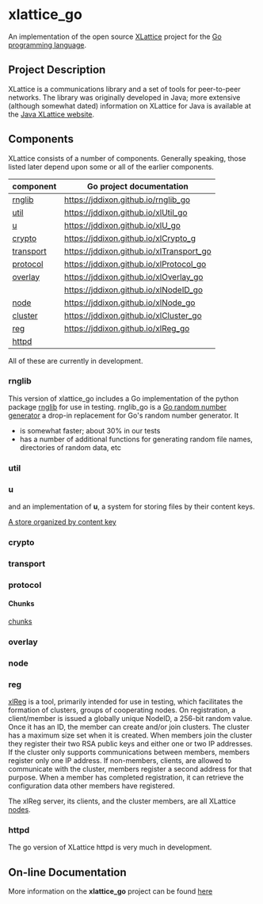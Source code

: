 # xlattice_go

An implementation of the open source
[XLattice](http://xlattice.sourceforge.net)
project for the 
[Go programming language](http://golang.org).

## Project Description

XLattice is a communications library and a set of tools
for peer-to-peer networks.  The library was originally developed in Java;
more extensive (although somewhat
dated) information on XLattice for Java is available at the
[Java XLattice website](http://www.xlattice.org).

## Components

XLattice consists of a number of components.  Generally speaking, those
listed later depend upon some or all of the earlier components.

| component               | Go project documentation                   |  
|-------------------------|--------------------------------------------|
| [rnglib](#rnglib)       | <https://jddixon.github.io/rnglib_go>      |
| [util](#util)           | <https://jddixon.github.io/xlUtil_go>      |
| [u](#u)                 | <https://jddixon.github.io/xlU_go>         |
| [crypto](#crypto)       | <https://jddixon.github.io/xlCrypto_g>     |
| [transport](#transport) | <https://jddixon.github.io/xlTransport_go> |
| [protocol](#protocol)   | <https://jddixon.github.io/xlProtocol_go>  |
| [overlay](#overlay)     | <https://jddixon.github.io/xlOverlay_go>   |
|                         | <https://jddixon.github.io/xlNodeID_go>    |
| [node](#node)           | <https://jddixon.github.io/xlNode_go>      |
| [cluster](#cluster)     | <https://jddixon.github.io/xlCluster_go>   |
| [reg](#reg)             | <https://jddixon.github.io/xlReg_go>       |
| [httpd](#httpd)         |                                            |

All of these are currently in development.

### <a name="rnglib"></a>rnglib

This version of xlattice_go includes a Go implementation of 
the python package 
[rnglib](https://jddixon.github.io/rnglib)
for use in testing. rnglib_go is a [Go random number generator](rnglib.html)
a drop-in replacement for Go's random number generator.  It

+ is somewhat faster; about 30% in our tests
+ has a number of additional functions for generating random file names,
    directories of random data, etc

### <a name="util"></a>util

### <a name="u"></a>u

and an implementation of **u**, a system for
storing files by their content keys.

[A store organized by content key](u.html)

### <a name="crypto"></a>crypto

### <a name="transport"></a>transport

### <a name="protocol"></a>protocol

#### Chunks

[chunks](chunks.html)

### <a name="overlay"></a>overlay

### <a name="node"></a>node

### <a name="reg"></a>reg

[xlReg](xlReg.html) is a tool, primarily intended for use in testing,
which facilitates the formation of clusters, groups of cooperating nodes.
On registration, a
client/member is issued a globally unique NodeID, a 256-bit random value.
Once it has an ID, the member can create and/or join clusters.  The cluster has
a maximum size set when it is created.  When members join the cluster they
register their two RSA public keys and either one or two IP addresses.
If the cluster only supports communications between members, members
register only one IP address.  If non-members, clients, are allowed to
communicate with the cluster, members register a second address for
that purpose.  When a member has completed registration, it can retrieve
the configuration data other members have registered.

The xlReg server, its clients, and the cluster members, are all
XLattice [nodes](node.md).

### <a name="httpd"></a>httpd

The go version of XLattice httpd is very much in development.

## On-line Documentation
More information on the **xlattice_go** project can be found 
[here](https://jddixon.github.io/xlattice_go)
